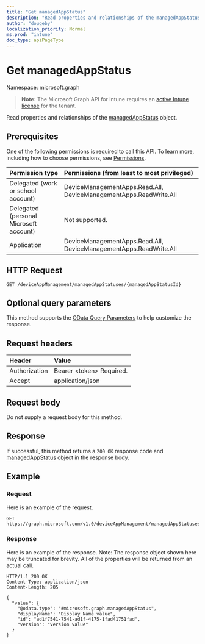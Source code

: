 ```yaml
---
title: "Get managedAppStatus"
description: "Read properties and relationships of the managedAppStatus object."
author: "dougeby"
localization_priority: Normal
ms.prod: "intune"
doc_type: apiPageType
---
```


# Get managedAppStatus

Namespace: microsoft.graph

> **Note:** The Microsoft Graph API for Intune requires an [active Intune license](https://go.microsoft.com/fwlink/?linkid=839381) for the tenant.

Read properties and relationships of the [managedAppStatus](../resources/intune-mam-managedappstatus.md) object.

## Prerequisites
One of the following permissions is required to call this API. To learn more, including how to choose permissions, see [Permissions](/graph/permissions-reference).

|Permission type|Permissions (from least to most privileged)|
|:---|:---|
|Delegated (work or school account)|DeviceManagementApps.Read.All, DeviceManagementApps.ReadWrite.All|
|Delegated (personal Microsoft account)|Not supported.|
|Application|DeviceManagementApps.Read.All, DeviceManagementApps.ReadWrite.All|

## HTTP Request
<!-- {
  "blockType": "ignored"
}
-->
``` http
GET /deviceAppManagement/managedAppStatuses/{managedAppStatusId}
```

## Optional query parameters
This method supports the [OData Query Parameters](/graph/query-parameters) to help customize the response.

## Request headers
|Header|Value|
|:---|:---|
|Authorization|Bearer &lt;token&gt; Required.|
|Accept|application/json|

## Request body
Do not supply a request body for this method.

## Response
If successful, this method returns a `200 OK` response code and [managedAppStatus](../resources/intune-mam-managedappstatus.md) object in the response body.

## Example

### Request
Here is an example of the request.
``` http
GET https://graph.microsoft.com/v1.0/deviceAppManagement/managedAppStatuses/{managedAppStatusId}
```

### Response
Here is an example of the response. Note: The response object shown here may be truncated for brevity. All of the properties will be returned from an actual call.
``` http
HTTP/1.1 200 OK
Content-Type: application/json
Content-Length: 205

{
  "value": {
    "@odata.type": "#microsoft.graph.managedAppStatus",
    "displayName": "Display Name value",
    "id": "ad1f7541-7541-ad1f-4175-1fad41751fad",
    "version": "Version value"
  }
}
```





